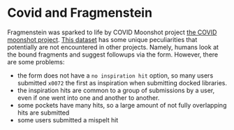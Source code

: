 # Covid and Fragmenstein

Fragmenstein was sparked to life by COVID Moonshot project [the COVID moonshot project](https://discuss.postera.ai/c/covid).
[This dataset](https://github.com/postera-ai/COVID_moonshot_submissions) has some unique peculiarities that potentially
are not encountered in other projects. Namely, humans look at the bound fragments and suggest followups via the form.
However, there are some problems:

* the form does not have a `no inspiration hit` option, so many users submitted `x0072` the first as inspiration when submitting docked libraries.
* the inspiration hits are common to a group of submissions by a user, even if one went into one and another to another.
* some pockets have many hits, so a large amount of not fully overlapping hits are submitted
* some users submitted a mispelt hit